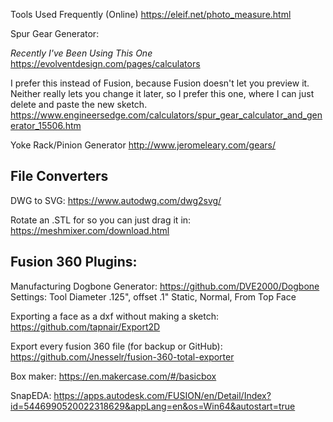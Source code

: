 Tools Used Frequently (Online)
https://eleif.net/photo_measure.html

Spur Gear Generator:

*Recently I've Been Using This One*
https://evolventdesign.com/pages/calculators

I prefer this instead of Fusion, because Fusion doesn't let you preview it.
Neither really lets you change it later, so I prefer this one, where I can just delete and paste the new sketch.
https://www.engineersedge.com/calculators/spur_gear_calculator_and_generator_15506.htm

Yoke Rack/Pinion Generator
http://www.jeromeleary.com/gears/


## File Converters
DWG to SVG: https://www.autodwg.com/dwg2svg/

Rotate an .STL for so you can just drag it in: https://meshmixer.com/download.html

## Fusion 360 Plugins:
Manufacturing Dogbone Generator: https://github.com/DVE2000/Dogbone
Settings: Tool Diameter .125", offset .1" Static, Normal, From Top Face 

Exporting a face as a dxf without making a sketch: https://github.com/tapnair/Export2D

Export every fusion 360 file (for backup or GitHub): https://github.com/Jnesselr/fusion-360-total-exporter



Box maker: https://en.makercase.com/#/basicbox


SnapEDA: https://apps.autodesk.com/FUSION/en/Detail/Index?id=5446990520022318629&appLang=en&os=Win64&autostart=true